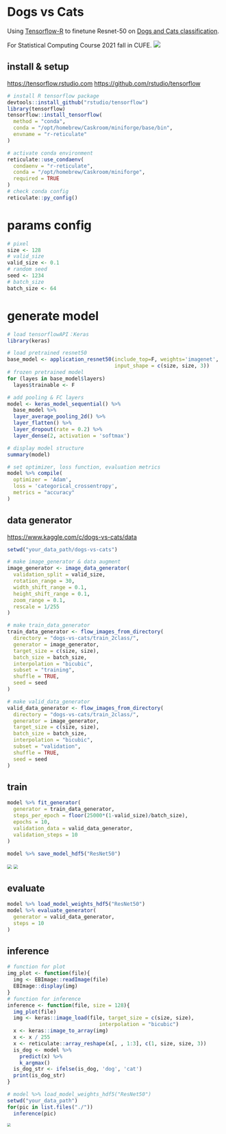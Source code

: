 # Dogs vs Cats

Using [Tensorflow-R](https://tensorflow.rstudio.com) to finetune Resnet-50 on [Dogs and Cats classification](https://www.kaggle.com/c/dogs-vs-cats). 

For Statistical Computing Course 2021 fall in CUFE.
![](./Figure/header.png)

## install & setup

https://tensorflow.rstudio.com
https://github.com/rstudio/tensorflow

```R
# install R tensorflow package
devtools::install_github("rstudio/tensorflow")
library(tensorflow)
tensorflow::install_tensorflow(
  method = "conda",
  conda = "/opt/homebrew/Caskroom/miniforge/base/bin",
  envname = "r-reticulate"
)
```

```R
# activate conda environment
reticulate::use_condaenv(
  condaenv = "r-reticulate",
  conda = "/opt/homebrew/Caskroom/miniforge",
  required = TRUE
)
# check conda config
reticulate::py_config()
```

# params config

```R
# pixel
size <- 128
# valid_size
valid_size <- 0.1
# random seed
seed <- 1234
# batch_size
batch_size <- 64
```

# generate model

```R
# load tensorflowAPI：Keras
library(keras)

# load pretrained resnet50
base_model <- application_resnet50(include_top=F, weights='imagenet', 
                                   input_shape = c(size, size, 3))
# frozen pretrained model
for (layes in base_model$layers)
  layes$trainable <- F

# add pooling & FC layers
model <- keras_model_sequential() %>% 
  base_model %>%
  layer_average_pooling_2d() %>%
  layer_flatten() %>%
  layer_dropout(rate = 0.2) %>%
  layer_dense(2, activation = 'softmax')

# display model structure
summary(model)

# set optimizer, loss function, evaluation metrics
model %>% compile(
  optimizer = 'Adam',
  loss = 'categorical_crossentropy',
  metrics = "accuracy"
)
```

## data generator

https://www.kaggle.com/c/dogs-vs-cats/data

```R
setwd("your_data_path/dogs-vs-cats")

# make image_generator & data augment
image_generator <- image_data_generator(
  validation_split = valid_size,
  rotation_range = 30,
  width_shift_range = 0.1,
  height_shift_range = 0.1,
  zoom_range = 0.1,
  rescale = 1/255
)

# make train_data_generator
train_data_generator <- flow_images_from_directory(
  directory = "dogs-vs-cats/train_2class/", 
  generator = image_generator,
  target_size = c(size, size),
  batch_size = batch_size,
  interpolation = "bicubic",
  subset = "training",
  shuffle = TRUE,
  seed = seed
)

# make valid_data_generator
valid_data_generator <- flow_images_from_directory(
  directory = "dogs-vs-cats/train_2class/", 
  generator = image_generator,
  target_size = c(size, size),
  batch_size = batch_size,
  interpolation = "bicubic",
  subset = "validation",
  shuffle = TRUE,
  seed = seed
)
```

## train

```R
model %>% fit_generator(
  generator = train_data_generator,
  steps_per_epoch = floor(25000*(1-valid_size)/batch_size),
  epochs = 10,
  validation_data = valid_data_generator,
  validation_steps = 10
)

model %>% save_model_hdf5("ResNet50")
```

<img src="Figure/2.png" style="zoom:67%;" />

<img src="Figure/1.png" style="zoom:67%;" />

## evaluate

```R
model %>% load_model_weights_hdf5("ResNet50")
model %>% evaluate_generator(
  generator = valid_data_generator,
  steps = 10
)
```

## inference

```R
# function for plot
img_plot <- function(file){
  img <- EBImage::readImage(file)
  EBImage::display(img)
}
# function for inference
inference <- function(file, size = 128){
  img_plot(file)
  img <- keras::image_load(file, target_size = c(size, size),
                              interpolation = "bicubic")
  x <- keras::image_to_array(img)
  x <- x / 255
  x <- reticulate::array_reshape(x[, , 1:3], c(1, size, size, 3))
  is_dog <- model %>% 
    predict(x) %>% 
    k_argmax()
  is_dog_str <- ifelse(is_dog, 'dog', 'cat')
  print(is_dog_str)
}
```

```R
# model %>% load_model_weights_hdf5("ResNet50")
setwd("your_data_path")
for(pic in list.files("./"))
  inference(pic)
```

<img src="Figure/3.png" style="zoom:50%;" />
